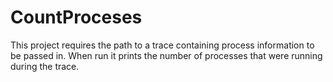 ﻿# CountProceses

This project requires the path to a trace containing process information to be passed in.
When run it prints the number of processes that were running during the trace.